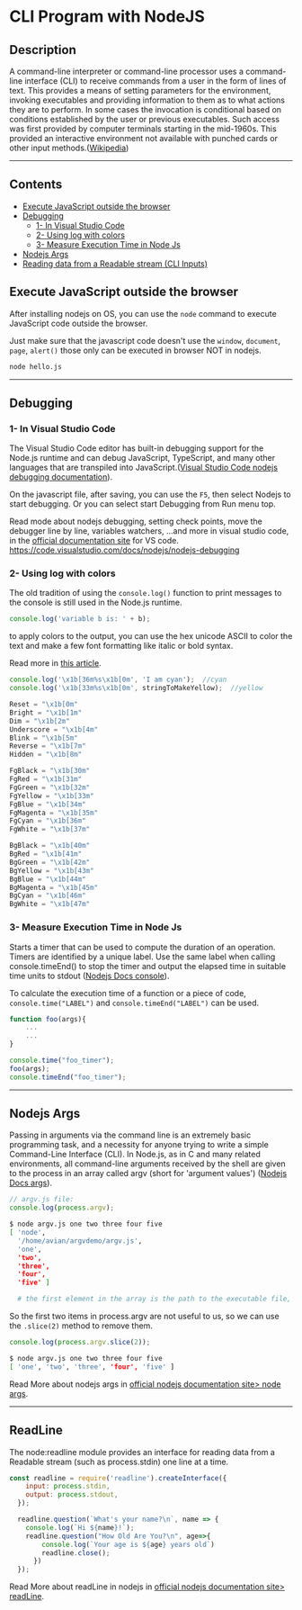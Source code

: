 # CLI Program with NodeJS

## Description
A command-line interpreter or command-line processor uses a command-line interface (CLI) to receive commands from a user in the form of lines of text. This provides a means of setting parameters for the environment, invoking executables and providing information to them as to what actions they are to perform. In some cases the invocation is conditional based on conditions established by the user or previous executables. Such access was first provided by computer terminals starting in the mid-1960s. This provided an interactive environment not available with punched cards or other input methods.([Wikipedia](https://en.wikipedia.org/wiki/Command_line_interface))
<hr>

## Contents
- [Execute JavaScript outside the browser](#execute-javascript-outside-the-browser)
- [Debugging](#Debugging)
    - [1- In Visual Studio Code](#1-In-Visual-Studio-Code)
    - [2- Using log with colors](#2--Using-log-with-colors)
    - [3- Measure Execution Time in Node Js](#3-measure-execution-time-in-node-js)
- [Nodejs Args](#Nodejs-Args)
- [Reading data from a Readable stream (CLI Inputs)](#ReadLine)


## Execute JavaScript outside the browser
After installing nodejs on OS, you can use the `node` command to execute JavaScript code outside the browser.

Just make sure that the javascript code doesn't use the `window`, `document`, `page`, `alert()` those only can be executed in browser NOT in nodejs.

```bash
node hello.js
```
<hr>

## Debugging
### 1- In Visual Studio Code
The Visual Studio Code editor has built-in debugging support for the Node.js runtime and can debug JavaScript, TypeScript, and many other languages that are transpiled into JavaScript.([Visual Studio Code nodejs debugging documentation](https://code.visualstudio.com/docs/nodejs/nodejs-debugging)).

On the javascript file, after saving, you can use the `F5`, then select Nodejs to start debugging.
Or you can select start Debugging from Run menu top.

Read mode about nodejs debugging, setting check points, move the debugger line by line, variables watchers, ...and  more in visual studio code, in the [official documentation site](https://code.visualstudio.com/docs/nodejs/nodejs-debugging) for VS code.
https://code.visualstudio.com/docs/nodejs/nodejs-debugging

### 2- Using log with colors
The old tradition of using the `console.log()` function to print messages to the console is still used in the Node.js runtime.

```js
console.log('variable b is: ' + b);
```
to apply colors to the output, you can use the hex unicode ASCII to color the text and make a few font formatting like italic or bold syntax.

Read more in [this article](https://chrisyeh96.github.io/2020/03/28/terminal-colors.html).

```js
console.log('\x1b[36m%s\x1b[0m', 'I am cyan');  //cyan
console.log('\x1b[33m%s\x1b[0m', stringToMakeYellow);  //yellow

Reset = "\x1b[0m"
Bright = "\x1b[1m"
Dim = "\x1b[2m"
Underscore = "\x1b[4m"
Blink = "\x1b[5m"
Reverse = "\x1b[7m"
Hidden = "\x1b[8m"

FgBlack = "\x1b[30m"
FgRed = "\x1b[31m"
FgGreen = "\x1b[32m"
FgYellow = "\x1b[33m"
FgBlue = "\x1b[34m"
FgMagenta = "\x1b[35m"
FgCyan = "\x1b[36m"
FgWhite = "\x1b[37m"

BgBlack = "\x1b[40m"
BgRed = "\x1b[41m"
BgGreen = "\x1b[42m"
BgYellow = "\x1b[43m"
BgBlue = "\x1b[44m"
BgMagenta = "\x1b[45m"
BgCyan = "\x1b[46m"
BgWhite = "\x1b[47m"
```

### 3- Measure Execution Time in Node Js
Starts a timer that can be used to compute the duration of an operation. Timers are identified by a unique label. Use the same label when calling console.timeEnd() to stop the timer and output the elapsed time in suitable time units to stdout ([Nodejs Docs console](https://nodejs.org/api/console.html#consoletimelabel)).

To calculate the execution time of a function or a piece of code, `console.time("LABEL")` and `console.timeEnd("LABEL")` can be used.
```js
function foo(args){
    ...
    ...
}

console.time("foo_timer");
foo(args);
console.timeEnd("foo_timer");
```
<hr>

## Nodejs Args
Passing in arguments via the command line is an extremely basic programming task, and a necessity for anyone trying to write a simple Command-Line Interface (CLI). In Node.js, as in C and many related environments, all command-line arguments received by the shell are given to the process in an array called argv (short for 'argument values') ([Nodejs Docs args](https://nodejs.org/en/knowledge/command-line/how-to-parse-command-line-arguments/)).
```js
// argv.js file:
console.log(process.argv);
```

```sh
$ node argv.js one two three four five
[ 'node',
  '/home/avian/argvdemo/argv.js',
  'one',
  'two',
  'three',
  'four',
  'five' ]

  # the first element in the array is the path to the executable file, the second is the path to the script file, and the rest are the arguments passed to the script.
```

So the first two items in process.argv are not useful to us, so we can use the `.slice(2)` method to remove them.
```js
console.log(process.argv.slice(2));
```

```sh
$ node argv.js one two three four five
[ 'one', 'two', 'three', 'four', 'five' ]
```

Read More about nodejs args in [official nodejs documentation site> node args](https://nodejs.org/docs/latest-v17.x/api/process.html#processargv).

<hr>

## ReadLine
The node:readline module provides an interface for reading data from a Readable stream (such as process.stdin) one line at a time.

```js
const readline = require('readline').createInterface({
    input: process.stdin,
    output: process.stdout,
  });

  readline.question(`What's your name?\n`, name => {
    console.log(`Hi ${name}!`);
    readline.question("How Old Are You?\n", age=>{
        console.log(`Your age is ${age} years old`)
        readline.close();
      })
  });
```

Read More about readLine in nodejs in [official nodejs documentation site> readLine](https://nodejs.org/api/readline.html#readline).
